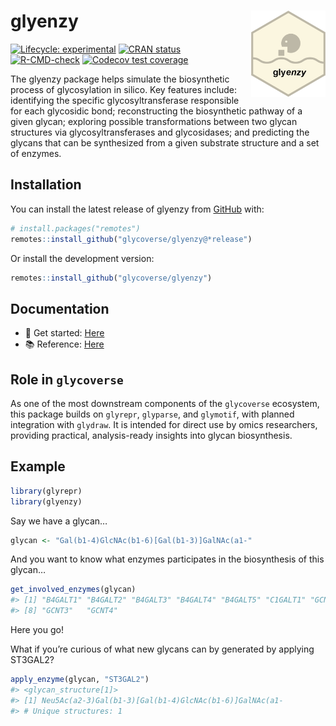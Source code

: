 
<!-- README.md is generated from README.Rmd. Please edit that file -->

# glyenzy <a href="https://glycoverse.github.io/glyenzy/"><img src="man/figures/logo.png" align="right" height="138" /></a>

<!-- badges: start -->

[![Lifecycle:
experimental](https://img.shields.io/badge/lifecycle-experimental-orange.svg)](https://lifecycle.r-lib.org/articles/stages.html#experimental)
[![CRAN
status](https://www.r-pkg.org/badges/version/glyenzy)](https://CRAN.R-project.org/package=glyenzy)
[![R-CMD-check](https://github.com/glycoverse/glyenzy/actions/workflows/R-CMD-check.yaml/badge.svg)](https://github.com/glycoverse/glyenzy/actions/workflows/R-CMD-check.yaml)
[![Codecov test
coverage](https://codecov.io/gh/glycoverse/glyenzy/graph/badge.svg)](https://app.codecov.io/gh/glycoverse/glyenzy)
<!-- badges: end -->

The glyenzy package helps simulate the biosynthetic process of
glycosylation in silico. Key features include: identifying the specific
glycosyltransferase responsible for each glycosidic bond; reconstructing
the biosynthetic pathway of a given glycan; exploring possible
transformations between two glycan structures via glycosyltransferases
and glycosidases; and predicting the glycans that can be synthesized
from a given substrate structure and a set of enzymes.

## Installation

You can install the latest release of glyenzy from
[GitHub](https://github.com/) with:

``` r
# install.packages("remotes")
remotes::install_github("glycoverse/glyenzy@*release")
```

Or install the development version:

``` r
remotes::install_github("glycoverse/glyenzy")
```

## Documentation

-   🚀 Get started:
    [Here](https://glycoverse.github.io/glyenzy/articles/glyenzy.html)
-   📚 Reference:
    [Here](https://glycoverse.github.io/glyenzy/reference/index.html)

## Role in `glycoverse`

As one of the most downstream components of the `glycoverse` ecosystem,
this package builds on `glyrepr`, `glyparse`, and `glymotif`, with
planned integration with `glydraw`. It is intended for direct use by
omics researchers, providing practical, analysis-ready insights into
glycan biosynthesis.

## Example

``` r
library(glyrepr)
library(glyenzy)
```

Say we have a glycan…

``` r
glycan <- "Gal(b1-4)GlcNAc(b1-6)[Gal(b1-3)]GalNAc(a1-"
```

And you want to know what enzymes participates in the biosynthesis of
this glycan…

``` r
get_involved_enzymes(glycan)
#> [1] "B4GALT1" "B4GALT2" "B4GALT3" "B4GALT4" "B4GALT5" "C1GALT1" "GCNT1"  
#> [8] "GCNT3"   "GCNT4"
```

Here you go!

What if you’re curious of what new glycans can by generated by applying
ST3GAL2?

``` r
apply_enzyme(glycan, "ST3GAL2")
#> <glycan_structure[1]>
#> [1] Neu5Ac(a2-3)Gal(b1-3)[Gal(b1-4)GlcNAc(b1-6)]GalNAc(a1-
#> # Unique structures: 1
```
